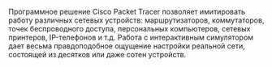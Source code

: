 Программное решение Cisco Packet Tracer позволяет имитировать работу различных сетевых устройств: 
маршрутизаторов, коммутаторов, точек беспроводного доступа, персональных компьютеров, сетевых принтеров,
IP-телефонов и т.д. Работа с интерактивным симулятором дает весьма правдоподобное ощущение настройки реальной сети,
состоящей из десятков или даже сотен устройств.
